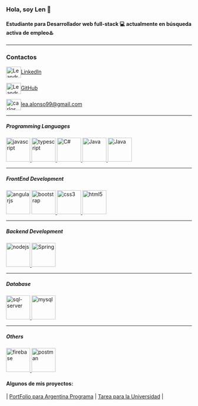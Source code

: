 ### <p aling="center"> Hola, soy Len 👋 </p>
#### Estudiante para Desarrollador web full-stack 💻 actualmente en **búsqueda activa** de empleo♨️
___

### Contactos

<a href="https://www.linkedin.com/in/lean-alonso/" ><img align="center" src="https://cdn.jsdelivr.net/npm/simple-icons@3.0.1/icons/linkedin.svg" alt="Leandro Alonso - LinkedIn" height="30" width="40" />LinkedIn</a>

<a href="https://github.com/Lenh22" target="blank"><img align="center" src="https://cdn.jsdelivr.net/npm/simple-icons@3.0.1/icons/github.svg" alt="Leandro Alonso - GitHub" height="30" width="40" />GitHub</a>


<a href="mailto:lea.alonso99@gmail.com" target="blank"><img align="center" src="https://cdn.jsdelivr.net/npm/simple-icons@3.0.1/icons/gmail.svg" alt="carlos salvador díaz" height="30" width="40" />lea.alonso99@gmail.com</a>
</p>

___

##### Programming Languages


<p align="left"> 
<a href="https://developer.mozilla.org/en-US/docs/Web/JavaScript" target="_blank"><img src="https://cdn.jsdelivr.net/npm/simple-icons@3.0.1/icons/javascript.svg" alt="javascript" width="65" height="65"/> 
<a href="https://www.typescriptlang.org/" target="_blank"><img src="https://cdn.jsdelivr.net/npm/simple-icons@3.0.1/icons/typescript.svg" alt="typescript" width="65" height="65"/> </a>
<a href="https://learn.microsoft.com/en-us/dotnet/csharp/" target="_blank"><img src="https://cdn.jsdelivr.net/npm/simple-icons@3.0.1/icons/csharp.svg" alt="C#" width="65" height="65"/> </a>
<a href="https://docs.oracle.com/en/java/" target="_blank"><img src="https://cdn.jsdelivr.net/npm/simple-icons@3.0.1/icons/java.svg" alt="Java" width="65" height="65"/> </a>
 <a href="https://www.php.net/docs.php" target="_blank"><img src="https://cdn.jsdelivr.net/npm/simple-icons@3.0.1/icons/php.svg" alt="Java" width="65" height="65"/> </a>
</p>

____


##### FrontEnd Development


<p align="left>
<a href="https://angular.io" target="_blank"> <img src="https://devicons.github.io/devicon/devicon.git/icons/angularjs/angularjs.svg" alt="angularjs" width="65" height="65"/> </a>
<a href="https://getbootstrap.com" target="_blank"> <img src="https://devicons.github.io/devicon/devicon.git/icons/bootstrap/bootstrap.svg" alt="bootstrap" width="65" height="65"/> </a> 
<a href="https://www.w3schools.com/css/" target="_blank"> <img src="https://devicons.github.io/devicon/devicon.git/icons/css3/css3.svg" alt="css3" width="65" height="65"/> </a> 
<a href="https://www.w3.org/html/" target="_blank"> <img src="https://devicons.github.io/devicon/devicon.git/icons/html5/html5.svg" alt="html5" width="65" height="65"/> </a> 
</p>


____


##### Backend Development
<p align="left"> 
<a href="https://nodejs.org" target="_blank"> <img src="https://cdn.jsdelivr.net/npm/simple-icons@3.0.1/icons/node-dot-js.svg" alt="nodejs" width="65" height="65"/> </a>
<a href="https://docs.spring.io/spring-boot/docs/2.4.12/reference/html/documentation-overview.html#boot-documentation-about" target="_blank"> <img src="https://devicons.github.io/devicon/devicon.git/icons/express/spring.svg" alt="Spring" width="65" height="65"/> </a>
</p>


_____


##### Database
<p align="left"> 
<a href="https://learn.microsoft.com/en-us/sql/sql-server/?view" target="_blank"> <img src="https://cdn.jsdelivr.net/npm/simple-icons@3.0.1/icons/microsoftsqlserver.svg" alt="sql-server" width="65" height="65"/> </a>
<a href="https://www.mysql.com/" target="_blank"> <img src="https://cdn.jsdelivr.net/npm/simple-icons@3.0.1/icons/mysql.svg" alt="mysql" width="65" height="65"/> </a> 
</p>


_____


 ##### Others
 <p align="left"> 
 <a href="https://firebase.google.com/" target="_blank"> <img src="https://www.vectorlogo.zone/logos/firebase/firebase-icon.svg" alt="firebase" width="65" height="65"/> </a>
<a href="https://postman.com" target="_blank"> <img src="https://www.vectorlogo.zone/logos/getpostman/getpostman-icon.svg" alt="postman" width="65" height="65"/> </a>
</p>


#### Algunos de mis proyectos:

| <a href="https://ftend-porfolio.web.app/" target="_blank">PortFolio para Argentina Programa</a> | <a href="https://lenh22.github.io/TPGrupalVisualizacioneInterfaces/" target="_blank"> Tarea para la Universidad</a> | 






